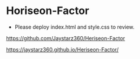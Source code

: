 # Horiseon-Factor

* Please deploy index.html and style.css to review.

https://github.com/Jaystarz360/Heriseon-Factor

https://jaystarz360.github.io/Heriseon-Factor/
